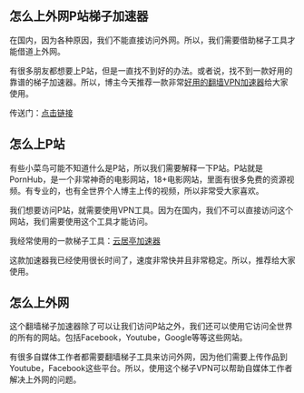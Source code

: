 ## 怎么上外网P站梯子加速器 #
在国内，因为各种原因，我们不能直接访问外网。所以，我们需要借助梯子工具才能借道上外网。

有很多朋友都想要上P站，但是一直找不到好的办法。或者说，找不到一款好用的靠谱的梯子加速器。所以，博主今天推荐一款非常[好用的翻墙VPN加速器](https://github.com/Tonyforfun94/best-vpn)给大家使用。

传送门：[点击链接](https://oplktunm.com/auth/register?code=GIPS)

## 怎么上P站 ##
有些小菜鸟可能不知道什么是P站，所以我们需要解释一下P站。P站就是PornHub，是一个非常神奇的电影网站，18+电影网站，里面有很多免费的资源视频。有专业的，也有全世界个人博主上传的视频，所以非常受大家喜欢。

我们想要访问P站，就需要使用VPN工具。因为在国内，我们不可以直接访问这个网站，我们需要使用这个工具才能访问。

我经常使用的一款梯子工具：[云居亭加速器](https://oplktunm.com/auth/register?code=GIPS)

这款加速器我已经使用很长时间了，速度非常快并且非常稳定。所以，推荐给大家使用。

## 怎么上外网 ##
这个翻墙梯子加速器除了可以让我们访问P站之外，我们还可以使用它访问全世界的所有的网站。包括Facebook，Youtube，Google等等这些网站。

有很多自媒体工作者都需要翻墙梯子工具来访问外网，因为他们需要上传作品到Youtube，Facebook这些平台。所以，使用这个梯子VPN可以帮助自媒体工作者解决上外网的问题。
